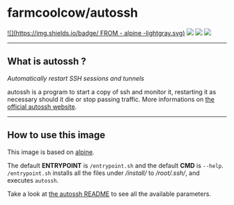 # farmcoolcow/autossh

[![](https://img.shields.io/badge/  FROM  -  alpine  -lightgray.svg)](https://hub.docker.com/_/alpine) [![](https://images.microbadger.com/badges/commit/farmcoolcow/autossh.svg)](https://github.com/coolcow/docker_autossh/commits/master) [![](https://images.microbadger.com/badges/image/farmcoolcow/autossh.svg)](https://microbadger.com/images/farmcoolcow/autossh) [![](https://images.microbadger.com/badges/license/farmcoolcow/autossh.svg)](https://raw.githubusercontent.com/coolcow/docker_autossh/master/LICENSE.txt)

---

## What is autossh ?

*Automatically restart SSH sessions and tunnels*

autossh is a program to start a copy of ssh and monitor it, restarting it as necessary should it die or stop passing traffic. More informations on [the official autossh website](http://www.harding.motd.ca/autossh/index.html).

---

## How to use this image

This image is based on [alpine](https://hub.docker.com/r/_/alpine/).

The default **ENTRYPOINT** is ```/entrypoint.sh``` and the default **CMD** is ```--help```.  
```/entrypoint.sh``` installs all the files under */install/* to */root/.ssh/*, and executes ```autossh```.

Take a look at [the autossh README](http://www.harding.motd.ca/autossh/README) to see all the available parameters.
